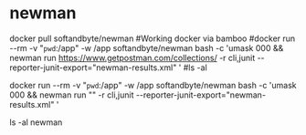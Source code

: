 # newman

docker pull softandbyte/newman
#Working docker via bamboo
#docker run --rm -v "`pwd`:/app" -w /app softandbyte/newman bash -c 'umask 000 && newman run https://www.getpostman.com/collections/<collId> -r cli,junit --reporter-junit-export="newman-results.xml" '
#ls -al

docker run --rm -v "`pwd`:/app" -w /app softandbyte/newman bash -c 'umask 000 && newman run "<collextionPath>" -r cli,junit --reporter-junit-export="newman-results.xml" '

ls -al newman
